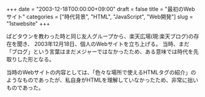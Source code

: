+++
date = "2003-12-18T00:00:00+09:00"
draft = false
title = "最初のWebサイト"
categories = ["時代背景", "HTML", "JavaScript", "Web開発"]
slug = "1stwebsite"
+++

ぱどタウンを教わった時と同じ友人グループから、楽天広場(現:楽天ブログ)の存在を聞き、 2003年12月18日、個人のWebサイトを立ち上げる。
当時、まだ「ブログ」という言葉はまだメジャーではなかったため、ある意味では時代を先取りした形となる。

当時のWebサイトの内容としては、「色々な場所で使えるHTMLタグの紹介」のようなものであったが、私自身がHTMLを理解していなかったため、非常に拙いものであった。
